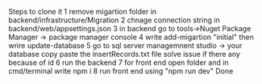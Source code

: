 Steps to clone it 
    1 remove migartion folder in backend/infrastructure/Migration
    2 chnage connection string in backend/web/appsettings.json
    3 in backend go to tools->Nuget Package Manager -> package manager console
    4 write add-migartion "initial" then wrire update-database 
    5 go to sql server managemnent studio -> your database copy paste the insertRecords.txt file solve issue if there any because of id 
    6 run the backend 
    7 for front end open folder and in cmd/terminal write npm i 
    8 run front end using "npm run dev"
Done
